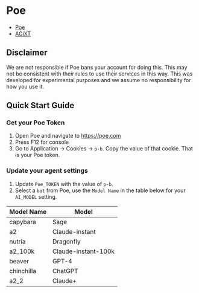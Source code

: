 # Poe
- [Poe](https://poe.com)
- [AGiXT](https://github.com/Josh-XT/AGiXT)

## Disclaimer

We are not responsible if Poe bans your account for doing this. This may not be consistent with their rules to use their services in this way. This was developed for experimental purposes and we assume no responsibility for how you use it.

## Quick Start Guide

### Get your Poe Token

1. Open Poe and navigate to https://poe.com
2. Press F12 for console
3. Go to Application → Cookies → `p-b`. Copy the value of that cookie. That is your Poe token.

### Update your agent settings
1. Update `Poe_TOKEN` with the value of `p-b`.
2. Select a `bot` from Poe, use the `Model Name` in the table below for your `AI_MODEL` setting.


| Model Name  | Model               |
|-------------|---------------------|
| capybara    | Sage                |
| a2          | Claude-instant      |
| nutria      | Dragonfly           |
| a2_100k     | Claude-instant-100k |
| beaver      | GPT-4               |
| chinchilla  | ChatGPT             |
| a2_2        | Claude+             |

